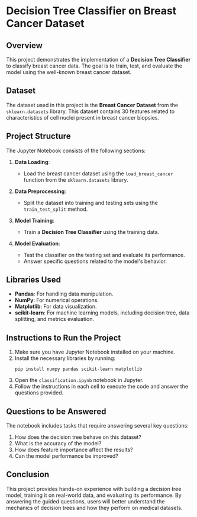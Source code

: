 
# Decision Tree Classifier on Breast Cancer Dataset

## Overview
This project demonstrates the implementation of a **Decision Tree Classifier** to classify breast cancer data. The goal is to train, test, and evaluate the model using the well-known breast cancer dataset.

## Dataset
The dataset used in this project is the **Breast Cancer Dataset** from the `sklearn.datasets` library. This dataset contains 30 features related to characteristics of cell nuclei present in breast cancer biopsies.

## Project Structure
The Jupyter Notebook consists of the following sections:

1. **Data Loading**: 
   - Load the breast cancer dataset using the `load_breast_cancer` function from the `sklearn.datasets` library.
   
2. **Data Preprocessing**: 
   - Split the dataset into training and testing sets using the `train_test_split` method.

3. **Model Training**:
   - Train a **Decision Tree Classifier** using the training data.

4. **Model Evaluation**:
   - Test the classifier on the testing set and evaluate its performance.
   - Answer specific questions related to the model's behavior.

## Libraries Used
- **Pandas**: For handling data manipulation.
- **NumPy**: For numerical operations.
- **Matplotlib**: For data visualization.
- **scikit-learn**: For machine learning models, including decision tree, data splitting, and metrics evaluation.

## Instructions to Run the Project
1. Make sure you have Jupyter Notebook installed on your machine.
2. Install the necessary libraries by running:
   ```
   pip install numpy pandas scikit-learn matplotlib
   ```
3. Open the `classification.ipynb` notebook in Jupyter.
4. Follow the instructions in each cell to execute the code and answer the questions provided.

## Questions to be Answered
The notebook includes tasks that require answering several key questions:
1. How does the decision tree behave on this dataset?
2. What is the accuracy of the model?
3. How does feature importance affect the results?
4. Can the model performance be improved?

## Conclusion
This project provides hands-on experience with building a decision tree model, training it on real-world data, and evaluating its performance. By answering the guided questions, users will better understand the mechanics of decision trees and how they perform on medical datasets.

